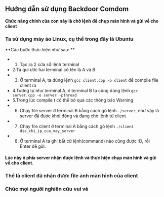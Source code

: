 ## Hướng dẫn sử dụng Backdoor Comdom
**Chức năng chính của con này là chờ lệnh để chụp màn hình và gửi về cho client**

### Ta sử dụng máy ảo Linux, cụ thể trong đây là Ubuntu

**Các bước thực hiện như sau: **
* 1. Tạo ra 2 cửa sổ lệnh terminal
* 2.Ta qui ước hai terminal có tên là A và B
* 3. Ở terminal A, ta dùng lệnh `gcc client.cpp -o client` để compile file client ra
* 4.Tương tự như terminal A, ở terminal B ta cũng dùng lệnh `gcc server.cpp -o server -pthread`
* 5.Trong lúc compile t có thể bỏ qua các thông báo Warning
* 6. Chạy file server ở terminal B bằng cách gõ lệnh `./server`, như vậy là server đã được khởi động và đang chờ lệnh từ client
* 7. Chạy file client ở terminal A bằng cách gõ lệnh `./client dia_chi_ip_cua_may_server`
* 8. Ở terminal A ta ghi bất cữ lệnh(command) nào cũng được :D, rồi Enter để gửi.
#### Lúc này ở phía server nhận được lệnh và thực hiện chụp màn hình và gửi về cho client.

### Thế là client đã nhận được file ảnh màn hình của client 
### Chúc mọi người nghiên cứu vui vẻ
